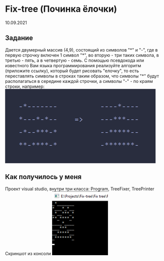 # Fix-tree (Починка ёлочки)
10.09.2021
## Задание
Дается двумерный массив (4,9), состоящий из символов "\*" и "-", где в первую строчку включен 1 символ "\*", во вторую - три таких символа, в третью - пять, а в четвертую - семь. С помощью псевдокода или известного Вам языка программирования реализуйте алгоритм (приложите ссылку), который будет рисовать "елочку", то есть переставлять символы в строках таким образом, что символы "\*" будут располагаться в середине каждой строчки, а символы "-" - по краям строки, например:
![Example1](/Examples/example1.png)

## Как получилось у меня
Проект visual studio, внутри три класса: Program, TreeFixer, TreePrinter
Скриншот из консоли
![Example2](/Examples/example2.png)
